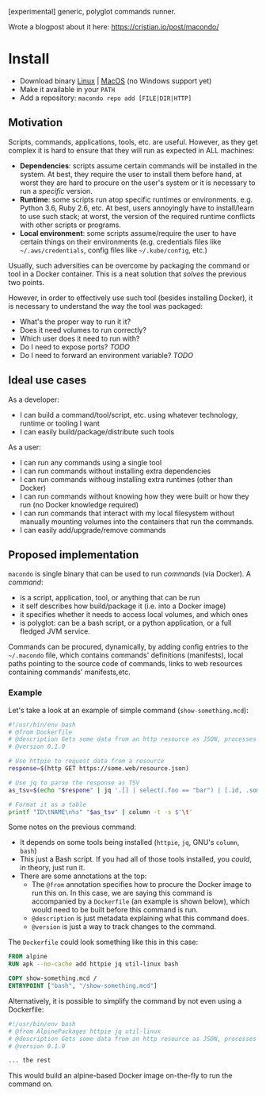 [experimental] generic, polyglot commands runner.

Wrote a blogpost about it here: https://cristian.io/post/macondo/

# Install

- Download binary [Linux](https://github.com/casidiablo/macondo/releases/download/0.1.1/macondo-0.1.1-linux) | 
  [MacOS](https://github.com/casidiablo/macondo/releases/download/0.1.1/macondo-0.1.1-osx)
  (no Windows support yet)
- Make it available in your `PATH`
- Add a repository: `macondo repo add [FILE|DIR|HTTP]`

## Motivation

Scripts, commands, applications, tools, etc. are useful. However, as they get
complex it is hard to ensure that they will run as expected in ALL machines:

- **Dependencies**: scripts assume certain commands will be installed in the system.
  At best, they require the user to install them before hand, at worst they are
  hard to procure on the user's system or it is necessary to run a _specific_
  version.
- **Runtime**: some scripts run atop specific runtimes or environments. e.g.
  Python 3.6, Ruby 2.6, etc. At best, users annoyingly have to install/learn to
  use such stack; at worst, the version of the required runtime conflicts with
  other scripts or programs.
- **Local environment**: some scripts assume/require the user to have certain
  things on their environments (e.g. credentials files like
  `~/.aws/credentials`, config files like `~/.kube/config`, etc.)

Usually, such adversities can be overcome by packaging the command or tool in a
Docker container. This is a neat solution that _solves_ the previous two points.

However, in order to effectively use such tool (besides installing Docker), it
is necessary to understand the way the tool was packaged:

- What's the proper way to run it it?
- Does it need volumes to run correctly?
- Which user does it need to run with?
- Do I need to expose ports? _TODO_
- Do I need to forward an environment variable? _TODO_

## Ideal use cases

As a developer:

- I can build a command/tool/script, etc. using whatever technology, runtime or
  tooling I want
- I can easily build/package/distribute such tools

As a user:

- I can run any commands using a single tool
- I can run commands without installing extra dependencies
- I can run commands withoug installing extra runtimes (other than Docker)
- I can run commands without knowing how they were built or how they run (no
  Docker knowledge required)
- I can run commands that interact with my local filesystem without manually
  mounting volumes into the containers that run the commands.
- I can easily add/upgrade/remove commands

## Proposed implementation

`macondo` is single binary that can be used to run _commands_ (via Docker). A
_command_:

- is a script, application, tool, or anything that can be run
- it self describes how build/package it (i.e. into a Docker image)
- it specifies whether it needs to access local volumes, and which ones
- is polyglot: can be a bash script, or a python application, or a full fledged
  JVM service.
  
Commands can be procured, dynamically, by adding config entries to the
`~/.macondo` file, which contains commands' definitions (manifests), local paths
pointing to the source code of commands, links to web resources containing
commands' manifests,etc.

### Example

Let's take a look at an example of simple command (`show-something.mcd`):

```bash
#!/usr/bin/env bash
# @from Dockerfile
# @description Gets some data from an http resource as JSON, processes it and displays it as a table
# @version 0.1.0

# Use httpie to request data from a resource
response=$(http GET https://some.web/resource.json)

# Use jq to parse the response as TSV
as_tsv=$(echo "$respone" | jq '.[] | select(.foo == "bar") | [.id, .someOtherField] | @tsv')

# Format it as a table
printf "ID\tNAME\n%s" "$as_tsv" | column -t -s $'\t'
```

Some notes on the previous command:

- It depends on some tools being installed (`httpie`, `jq`, GNU's `column`, `bash`)
- This just a Bash script. If you had all of those tools installed, you _could_,
  in theory, just run it.
- There are some annotations at the top:
  - The `@from` annotation specifies how to procure the Docker image to run this
    on. In this case, we are saying this command is accompanied by a
    `Dockerfile` (an example is shown below), which would need to be built
    before this command is run.
  - `@description` is just metadata explaining what this command does.
  - `@version` is just a way to track changes to the command.

The `Dockerfile` could look something like this in this case:

```Dockerfile
FROM alpine
RUN apk --no-cache add httpie jq util-linux bash

COPY show-something.mcd /
ENTRYPOINT ["bash", "/show-something.mcd"]
```

Alternatively, it is possible to simplify the command by not even using a Dockerfile:

```bash
#!/usr/bin/env bash
# @from AlpinePackages httpie jq util-linux
# @description Gets some data from an http resource as JSON, processes it and displays it as a table
# @version 0.1.0

... the rest
```

This would build an alpine-based Docker image on-the-fly to run the command on.
